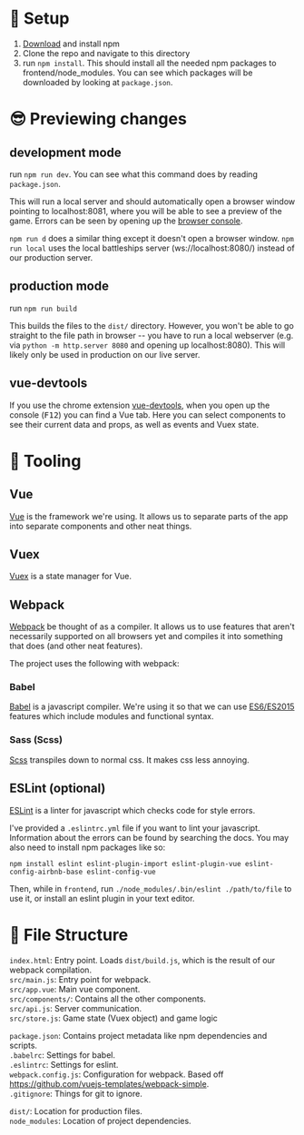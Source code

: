 # :rocket: Setup

1. [Download](https://nodejs.org/en/download/) and install npm
2. Clone the repo and navigate to this directory
3. run `npm install`. This should install all the needed npm packages to frontend/node_modules. You can see which packages will be downloaded by looking at `package.json`.

# :sunglasses: Previewing changes

## development mode
run `npm run dev`. You can see what this command does by reading `package.json`.

This will run a local server and should automatically open a browser window pointing to localhost:8081, where you will be able to see a preview of the game. Errors can be seen by opening up the [browser console](http://webmasters.stackexchange.com/questions/8525/how-to-open-the-javascript-console-in-different-browsers).

`npm run d` does a similar thing except it doesn't open a browser window.
`npm run local` uses the local battleships server (ws://localhost:8080/) instead of our production server.

## production mode
run `npm run build`

This builds the files to the `dist/` directory. However, you won't be able to go straight to the file path in browser -- you have to run a local webserver (e.g. via `python -m http.server 8080` and opening up localhost:8080). This will likely only be used in production on our live server.

## vue-devtools

If you use the chrome extension [vue-devtools](https://chrome.google.com/webstore/detail/vuejs-devtools/nhdogjmejiglipccpnnnanhbledajbpd), when you open up the console (<kbd>F12</kbd>) you can find a Vue tab. Here you can select components to see their current data and props, as well as events and Vuex state.

# :wrench: Tooling

## Vue

[Vue](https://vuejs.org/v2/guide/) is the framework we're using. It allows us to separate parts of the app into separate components and other neat things.

## Vuex

[Vuex](https://vuex.vuejs.org/en/intro.html) is a state manager for Vue.

## Webpack

[Webpack](https://webpack.js.org/) be thought of as a compiler. It allows us to use features that aren't necessarily supported on all browsers yet and compiles it into something that does (and other neat features).

The project uses the following with webpack:

### Babel

[Babel](https://babeljs.io/) is a javascript compiler. We're using it so that we can use [ES6/ES2015](es6-features.org) features which include modules and functional syntax.

### Sass (Scss)

[Scss](http://sass-lang.com/guide) transpiles down to normal css. It makes css less annoying.

## ESLint (optional)

[ESLint](http://eslint.org/) is a linter for javascript which checks code for style errors.

I've provided a `.eslintrc.yml` file if you want to lint your javascript. Information about the errors can be found by searching the docs. You may also need to install npm packages like so:

`npm install eslint eslint-plugin-import eslint-plugin-vue eslint-config-airbnb-base eslint-config-vue`

Then, while in `frontend`, run `./node_modules/.bin/eslint ./path/to/file` to use it, or install an eslint plugin in your text editor.

# :notebook: File Structure

`index.html`: Entry point. Loads `dist/build.js`, which is the result of our webpack compilation.  
`src/main.js`: Entry point for webpack.  
`src/app.vue`: Main vue component.  
`src/components/`: Contains all the other components.  
`src/api.js`: Server communication.  
`src/store.js`: Game state (Vuex object) and game logic  


`package.json`: Contains project metadata like npm dependencies and scripts.  
`.babelrc`: Settings for babel.  
`.eslintrc`: Settings for eslint.  
`webpack.config.js`: Configuration for webpack. Based off <https://github.com/vuejs-templates/webpack-simple>.  
`.gitignore`: Things for git to ignore.  

`dist/`: Location for production files.  
`node_modules`: Location of project dependencies.  
